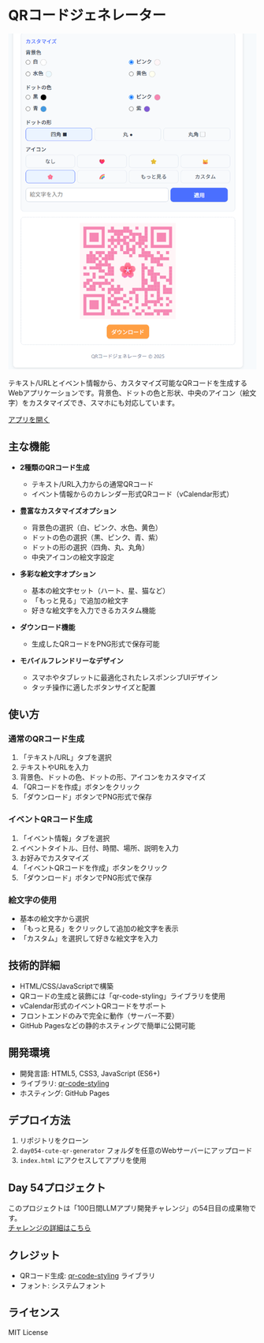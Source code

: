 # QRコードジェネレーター

![QRコードジェネレーターのスクリーンショット](screenshot.png)

テキスト/URLとイベント情報から、カスタマイズ可能なQRコードを生成するWebアプリケーションです。背景色、ドットの色と形状、中央のアイコン（絵文字）をカスタマイズでき、スマホにも対応しています。

[アプリを開く](https://hiroe28.github.io/llm-100days-challenge/day054-cute-qr-generator/index.html)

## 主な機能

- **2種類のQRコード生成**
  - テキスト/URL入力からの通常QRコード
  - イベント情報からのカレンダー形式QRコード（vCalendar形式）

- **豊富なカスタマイズオプション**
  - 背景色の選択（白、ピンク、水色、黄色）
  - ドットの色の選択（黒、ピンク、青、紫）
  - ドットの形の選択（四角、丸、丸角）
  - 中央アイコンの絵文字設定

- **多彩な絵文字オプション**
  - 基本の絵文字セット（ハート、星、猫など）
  - 「もっと見る」で追加の絵文字
  - 好きな絵文字を入力できるカスタム機能

- **ダウンロード機能**
  - 生成したQRコードをPNG形式で保存可能

- **モバイルフレンドリーなデザイン**
  - スマホやタブレットに最適化されたレスポンシブUIデザイン
  - タッチ操作に適したボタンサイズと配置

## 使い方

### 通常のQRコード生成
1. 「テキスト/URL」タブを選択
2. テキストやURLを入力
3. 背景色、ドットの色、ドットの形、アイコンをカスタマイズ
4. 「QRコードを作成」ボタンをクリック
5. 「ダウンロード」ボタンでPNG形式で保存

### イベントQRコード生成
1. 「イベント情報」タブを選択
2. イベントタイトル、日付、時間、場所、説明を入力
3. お好みでカスタマイズ
4. 「イベントQRコードを作成」ボタンをクリック
5. 「ダウンロード」ボタンでPNG形式で保存

### 絵文字の使用
- 基本の絵文字から選択
- 「もっと見る」をクリックして追加の絵文字を表示
- 「カスタム」を選択して好きな絵文字を入力

## 技術的詳細

- HTML/CSS/JavaScriptで構築
- QRコードの生成と装飾には「qr-code-styling」ライブラリを使用
- vCalendar形式のイベントQRコードをサポート
- フロントエンドのみで完全に動作（サーバー不要）
- GitHub Pagesなどの静的ホスティングで簡単に公開可能

## 開発環境

- 開発言語: HTML5, CSS3, JavaScript (ES6+)
- ライブラリ: [qr-code-styling](https://github.com/kozakdenys/qr-code-styling)
- ホスティング: GitHub Pages

## デプロイ方法

1. リポジトリをクローン
2. `day054-cute-qr-generator` フォルダを任意のWebサーバーにアップロード
3. `index.html` にアクセスしてアプリを使用

## Day 54プロジェクト

このプロジェクトは「100日間LLMアプリ開発チャレンジ」の54日目の成果物です。  
[チャレンジの詳細はこちら](https://github.com/hiroe28/llm-100days-challenge)

## クレジット

- QRコード生成: [qr-code-styling](https://github.com/kozakdenys/qr-code-styling) ライブラリ
- フォント: システムフォント

## ライセンス

MIT License